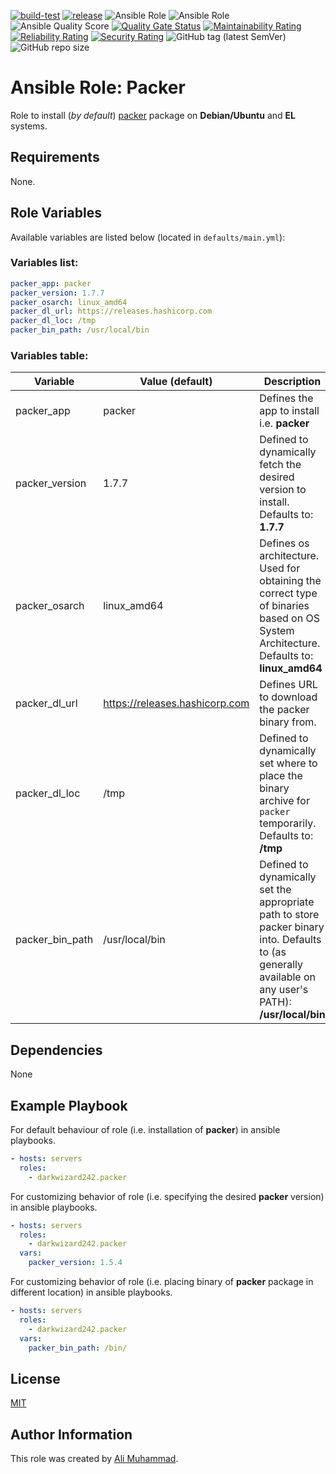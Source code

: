 [![build-test](https://github.com/darkwizard242/ansible-role-packer/workflows/build-and-test/badge.svg?branch=master)](https://github.com/darkwizard242/ansible-role-packer/actions?query=workflow%3Abuild-and-test) [![release](https://github.com/darkwizard242/ansible-role-packer/workflows/release/badge.svg)](https://github.com/darkwizard242/ansible-role-packer/actions?query=workflow%3Arelease) ![Ansible Role](https://img.shields.io/ansible/role/43173?color=dark%20green%20) ![Ansible Role](https://img.shields.io/ansible/role/d/43173?label=role%20downloads) ![Ansible Quality Score](https://img.shields.io/ansible/quality/43173?label=ansible%20quality%20score) [![Quality Gate Status](https://sonarcloud.io/api/project_badges/measure?project=ansible-role-packer&metric=alert_status)](https://sonarcloud.io/dashboard?id=ansible-role-packer) [![Maintainability Rating](https://sonarcloud.io/api/project_badges/measure?project=ansible-role-packer&metric=sqale_rating)](https://sonarcloud.io/dashboard?id=ansible-role-packer) [![Reliability Rating](https://sonarcloud.io/api/project_badges/measure?project=ansible-role-packer&metric=reliability_rating)](https://sonarcloud.io/dashboard?id=ansible-role-packer) [![Security Rating](https://sonarcloud.io/api/project_badges/measure?project=ansible-role-packer&metric=security_rating)](https://sonarcloud.io/dashboard?id=ansible-role-packer) ![GitHub tag (latest SemVer)](https://img.shields.io/github/tag/darkwizard242/ansible-role-packer?label=release) ![GitHub repo size](https://img.shields.io/github/repo-size/darkwizard242/ansible-role-packer?color=orange&style=flat-square)

# Ansible Role: Packer

Role to install (_by default_) [packer](https://packer.io/) package on **Debian/Ubuntu** and **EL** systems.

## Requirements

None.

## Role Variables

Available variables are listed below (located in `defaults/main.yml`):

### Variables list:

```yaml
packer_app: packer
packer_version: 1.7.7
packer_osarch: linux_amd64
packer_dl_url: https://releases.hashicorp.com
packer_dl_loc: /tmp
packer_bin_path: /usr/local/bin
```

### Variables table:

Variable        | Value (default)                  | Description
--------------- | -------------------------------- | --------------------------------------------------------------------------------------------------------------------------------------------------------
packer_app      | packer                           | Defines the app to install i.e. **packer**
packer_version  | 1.7.7                            | Defined to dynamically fetch the desired version to install. Defaults to: **1.7.7**
packer_osarch   | linux_amd64                      | Defines os architecture. Used for obtaining the correct type of binaries based on OS System Architecture. Defaults to: **linux_amd64**
packer_dl_url   | <https://releases.hashicorp.com> | Defines URL to download the packer binary from.
packer_dl_loc   | /tmp                             | Defined to dynamically set where to place the binary archive for `packer` temporarily. Defaults to: **/tmp**
packer_bin_path | /usr/local/bin                   | Defined to dynamically set the appropriate path to store packer binary into. Defaults to (as generally available on any user's PATH): **/usr/local/bin**

## Dependencies

None

## Example Playbook

For default behaviour of role (i.e. installation of **packer**) in ansible playbooks.

```yaml
- hosts: servers
  roles:
    - darkwizard242.packer
```

For customizing behavior of role (i.e. specifying the desired **packer** version) in ansible playbooks.

```yaml
- hosts: servers
  roles:
    - darkwizard242.packer
  vars:
    packer_version: 1.5.4
```

For customizing behavior of role (i.e. placing binary of **packer** package in different location) in ansible playbooks.

```yaml
- hosts: servers
  roles:
    - darkwizard242.packer
  vars:
    packer_bin_path: /bin/
```

## License

[MIT](https://github.com/darkwizard242/ansible-role-packer/blob/master/LICENSE)

## Author Information

This role was created by [Ali Muhammad](https://www.linkedin.com/in/ali-muhammad-759791130/).
